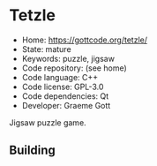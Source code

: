 # Tetzle

- Home: https://gottcode.org/tetzle/
- State: mature
- Keywords: puzzle, jigsaw
- Code repository: (see home)
- Code language: C++
- Code license: GPL-3.0
- Code dependencies: Qt
- Developer: Graeme Gott

Jigsaw puzzle game.

## Building
